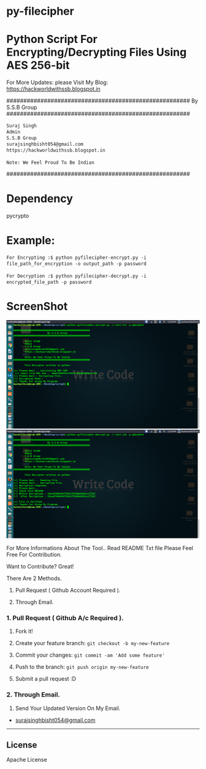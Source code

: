 # py-filecipher

# Python  Script For Encrypting/Decrypting Files Using AES 256-bit

For More Updates:
	please Visit My Blog: https://hackworldwithssb.blogspot.in

######################################################
				By S.S.B Group							
######################################################

	Suraj Singh
	Admin
	S.S.B Group
	surajsinghbisht054@gmail.com
	https://hackworldwithssb.blogspot.in

	Note: We Feel Proud To Be Indian
######################################################

# Dependency
pycrypto


# Example:
	For Encrypting :$ python pyfilecipher-encrypt.py -i file_path_for_encryption -o output_path -p password
	
	For Decryption :$ python pyfilecipher-decrypt.py -i encrypted_file_path -p password

# ScreenShot
![Encryption Screenshot](src/encrypt.png?raw=true "pyfilecipher-encrypt.py")
![Decryption Screenshot](src/decrypt.png?raw=true "pyfilecipher-decrypt.py")

For More Informations About The Tool.. Read README Txt file
Please Feel Free For Contribution.


Want to Contribute? Great!


There Are 2 Methods.

1. Pull Request ( Github Account Required ).

2. Through Email.


### 1. Pull Request ( Github A/c Required ). 

1. Fork it!

2. Create your feature branch: `git checkout -b my-new-feature`

3. Commit your changes: `git commit -am 'Add some feature'`

4. Push to the branch: `git push origin my-new-feature`

5. Submit a pull request :D



### 2. Through Email.

1. Send Your Updated Version On My Email.

- surajsinghbisht054@gmail.com


----

## License

Apache License

